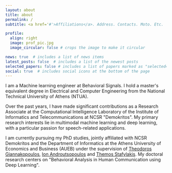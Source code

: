 ```yaml
---
layout: about
title: about
permalink: /
subtitle: <a href='#'>Affiliations</a>. Address. Contacts. Moto. Etc.

profile:
  align: right
  image: prof_pic.jpg
  image_circular: false # crops the image to make it circular

news: true  # includes a list of news items
latest_posts: false  # includes a list of the newest posts
selected_papers: false # includes a list of papers marked as "selected={true}"
social: true  # includes social icons at the bottom of the page
---
```


I am a Machine learning engineer at Behavioral Signals. I hold a master's equivalent degree in Electrical and Computer Engineering from the National Technical University of Athens (NTUA).

Over the past years, I have made significant contributions as a Research Associate at the Computational Intelligence Laboratory of the Institute of Informatics and Telecommunications at NCSR "Demokritos". My primary research interests lie in multimodal machine learning and deep learning, with a particular passion for speech-related applications. 

I am currently pursuing my PhD studies, jointly affiliated with NCSR Demokritos and the Department of Informatics at the Athens University of Economics and Business (AUEB) under the supervision of [Theodoros Giannakopoulos](https://tyiannak.github.io/), [Ion Androutsopoulos](https://www2.aueb.gr/users/ion/) and [Themos Stafylakis](https://scholar.google.com/citations?user=kdEnoP0AAAAJ&hl=el). My doctoral research centers on "Behavioral Analysis in Human Communication using Deep Learning".